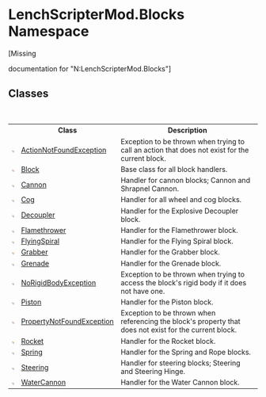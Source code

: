 # LenchScripterMod.Blocks Namespace
 

\[Missing <summary> documentation for "N:LenchScripterMod.Blocks"\]


## Classes
&nbsp;<table><tr><th></th><th>Class</th><th>Description</th></tr><tr><td>![Public class](media/pubclass.gif "Public class")</td><td><a href="f242705f-41be-3faa-d34e-23e7dc5806d4">ActionNotFoundException</a></td><td>
Exception to be thrown when trying to call an action that does not exist for the current block.</td></tr><tr><td>![Public class](media/pubclass.gif "Public class")</td><td><a href="aac00e9a-37c0-2757-6409-8a72ddf80aff">Block</a></td><td>
Base class for all block handlers.</td></tr><tr><td>![Public class](media/pubclass.gif "Public class")</td><td><a href="df1639e5-5c3a-28df-7964-077afb988b12">Cannon</a></td><td>
Handler for cannon blocks; Cannon and Shrapnel Cannon.</td></tr><tr><td>![Public class](media/pubclass.gif "Public class")</td><td><a href="c52afa88-0673-e136-ca6c-720cdb8fbdbd">Cog</a></td><td>
Handler for all wheel and cog blocks.</td></tr><tr><td>![Public class](media/pubclass.gif "Public class")</td><td><a href="c49a155d-e9c0-e309-58f3-30c3b83e76df">Decoupler</a></td><td>
Handler for the Explosive Decoupler block.</td></tr><tr><td>![Public class](media/pubclass.gif "Public class")</td><td><a href="f19821a6-0985-d295-a1c4-e53b01065bc2">Flamethrower</a></td><td>
Handler for the Flamethrower block.</td></tr><tr><td>![Public class](media/pubclass.gif "Public class")</td><td><a href="c2a9c9c2-b383-d977-cd64-6370eb631e7d">FlyingSpiral</a></td><td>
Handler for the Flying Spiral block.</td></tr><tr><td>![Public class](media/pubclass.gif "Public class")</td><td><a href="428b22ec-9e9e-9ee5-2ab1-c2809c5936cb">Grabber</a></td><td>
Handler for the Grabber block.</td></tr><tr><td>![Public class](media/pubclass.gif "Public class")</td><td><a href="fe738c23-d993-316b-ba1e-cfd357f7f714">Grenade</a></td><td>
Handler for the Grenade block.</td></tr><tr><td>![Public class](media/pubclass.gif "Public class")</td><td><a href="a197667e-68d6-b226-fb7d-ef46a093e3f2">NoRigidBodyException</a></td><td>
Exception to be thrown when trying to access the block's rigid body if it does not have one.</td></tr><tr><td>![Public class](media/pubclass.gif "Public class")</td><td><a href="7a84a545-3817-9408-5290-88a3bde1eb07">Piston</a></td><td>
Handler for the Piston block.</td></tr><tr><td>![Public class](media/pubclass.gif "Public class")</td><td><a href="20c60793-455d-370d-36ea-ff20f7821114">PropertyNotFoundException</a></td><td>
Exception to be thrown when referencing the block's property that does not exist for the current block.</td></tr><tr><td>![Public class](media/pubclass.gif "Public class")</td><td><a href="209fbc52-2b61-7531-f888-b94779042a63">Rocket</a></td><td>
Handler for the Rocket block.</td></tr><tr><td>![Public class](media/pubclass.gif "Public class")</td><td><a href="3e0d9261-9ee7-ebeb-56ea-ba92ac1666ea">Spring</a></td><td>
Handler for the Spring and Rope blocks.</td></tr><tr><td>![Public class](media/pubclass.gif "Public class")</td><td><a href="35a20c02-4eec-7963-7eba-973169946804">Steering</a></td><td>
Handler for steering blocks; Steering and Steering Hinge.</td></tr><tr><td>![Public class](media/pubclass.gif "Public class")</td><td><a href="92295d9f-66a8-b135-d29d-7c019571693c">WaterCannon</a></td><td>
Handler for the Water Cannon block.</td></tr></table>&nbsp;

